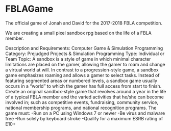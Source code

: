 # FBLAGame
The official game of Jonah and David for the 2017-2018 FBLA competition.

We are creating a small pixel sandbox rpg based on the life of a FBLA member.

Description and Requirements:
Computer Game & Simulation Programming
Category: Prejudged Projects & Simulation Programming
Type: Individual or Team
Topic: A sandbox is a style of game in which minimal character limitations are placed on the gamer, 
allowing the gamer to roam and change a virtual world at will. In contrast to a progression-style game, 
a sandbox game emphasizes roaming and allows a gamer to select tasks. Instead of featuring segmented areas or numbered levels,
a sandbox game usually occurs in a “world” to which the gamer has full access from start to finish. 
Create an original sandbox-style game that revolves around a year in the life of a typical FBLA member and the 
varied activities that he/she can become involved in; such as competitive events, fundraising, community service,
national membership programs, and national recognition programs. The game must:
-Run on a PC using Windows 7 or newer
-Be virus and malware free
-Run solely by keyboard stroke
-Qualify for a maximum ESRB rating of E10+

